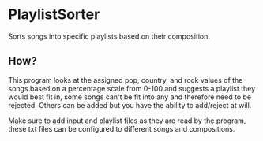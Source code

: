 # PlaylistSorter
Sorts songs into specific playlists based on their composition.

## How?
This program looks at the assigned pop, country, and rock values of the songs based on a percentage scale from 0-100 and suggests a playlist
they would best fit in, some songs can't be fit into any and therefore need to be rejected. Others can be added but you have the ability to add/reject at will.

Make sure to add input and playlist files as they are read by the program, these txt files can be configured to different songs and compositions.
